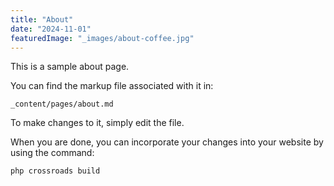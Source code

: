 ```yaml
---
title: "About"
date: "2024-11-01"
featuredImage: "_images/about-coffee.jpg"
---
```


This is a sample about page. 

You can find the markup file associated with it in:
```
_content/pages/about.md
```

To make changes to it, simply edit the file. 

When you are done, you can incorporate your changes into your website by using the command:
```
php crossroads build
```

